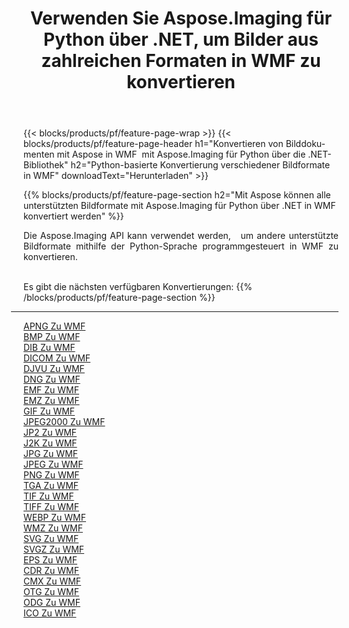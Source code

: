 ﻿---
title: Verwenden Sie Aspose.Imaging für Python über .NET, um Bilder aus zahlreichen Formaten in WMF zu konvertieren 
weight: 3920
url: /de/python-net/conversion/to/wmf 
lang: de
langdirlevel: 2
locales: zh-hans,ja,it,ru,de,es,fr,nl,id,lt,pl,pt,vi,tr,ko,zh-hant,ar,hi,th,sv,cs,uk,he
description: Sie können Aspose.Imaging für Python über die .NET-Bibliothek verwenden, um eine Vielzahl von Formaten in WMF zu konvertieren.
---

{{< blocks/products/pf/feature-page-wrap >}}
{{< blocks/products/pf/feature-page-header h1="Konvertieren von Bilddokumenten mit Aspose in WMF  mit Aspose.Imaging für Python über die .NET-Bibliothek" h2="Python-basierte Konvertierung verschiedener Bildformate in WMF" downloadText="Herunterladen" >}}


{{% blocks/products/pf/feature-page-section  h2="Mit Aspose können alle unterstützten Bildformate mit Aspose.Imaging für Python über .NET in WMF konvertiert werden" %}}
<p align=justify>Die Aspose.Imaging API kann verwendet werden,   um andere unterstützte Bildformate mithilfe der Python-Sprache programmgesteuert in WMF zu konvertieren.</p>
<br/>
Es gibt die nächsten verfügbaren Konvertierungen:
{{% /blocks/products/pf/feature-page-section %}}
<div class="container-fluid productfamilypage bg-gray">
    <div class="convertypes bg-gray agp-content section">
        <div class="container">
		<hr style="margin-left:-20px;"/>
		<div class="row other-converters">
		    <div class='col-md-2 other-converter remove-lp remove-rp'><a href="/imaging/de/python-net/conversion/apng-to-wmf" >APNG Zu WMF</a></div>
<div class='col-md-2 other-converter remove-lp remove-rp'><a href="/imaging/de/python-net/conversion/bmp-to-wmf" >BMP Zu WMF</a></div>
<div class='col-md-2 other-converter remove-lp remove-rp'><a href="/imaging/de/python-net/conversion/dib-to-wmf" >DIB Zu WMF</a></div>
<div class='col-md-2 other-converter remove-lp remove-rp'><a href="/imaging/de/python-net/conversion/dicom-to-wmf" >DICOM Zu WMF</a></div>
<div class='col-md-2 other-converter remove-lp remove-rp'><a href="/imaging/de/python-net/conversion/djvu-to-wmf" >DJVU Zu WMF</a></div>
<div class='col-md-2 other-converter remove-lp remove-rp'><a href="/imaging/de/python-net/conversion/dng-to-wmf" >DNG Zu WMF</a></div>
<div class='col-md-2 other-converter remove-lp remove-rp'><a href="/imaging/de/python-net/conversion/emf-to-wmf" >EMF Zu WMF</a></div>
<div class='col-md-2 other-converter remove-lp remove-rp'><a href="/imaging/de/python-net/conversion/emz-to-wmf" >EMZ Zu WMF</a></div>
<div class='col-md-2 other-converter remove-lp remove-rp'><a href="/imaging/de/python-net/conversion/gif-to-wmf" >GIF Zu WMF</a></div>
<div class='col-md-2 other-converter remove-lp remove-rp'><a href="/imaging/de/python-net/conversion/jpeg2000-to-wmf" >JPEG2000 Zu WMF</a></div>
<div class='col-md-2 other-converter remove-lp remove-rp'><a href="/imaging/de/python-net/conversion/jp2-to-wmf" >JP2 Zu WMF</a></div>
<div class='col-md-2 other-converter remove-lp remove-rp'><a href="/imaging/de/python-net/conversion/j2k-to-wmf" >J2K Zu WMF</a></div>
<div class='col-md-2 other-converter remove-lp remove-rp'><a href="/imaging/de/python-net/conversion/jpg-to-wmf" >JPG Zu WMF</a></div>
<div class='col-md-2 other-converter remove-lp remove-rp'><a href="/imaging/de/python-net/conversion/jpeg-to-wmf" >JPEG Zu WMF</a></div>
<div class='col-md-2 other-converter remove-lp remove-rp'><a href="/imaging/de/python-net/conversion/png-to-wmf" >PNG Zu WMF</a></div>
<div class='col-md-2 other-converter remove-lp remove-rp'><a href="/imaging/de/python-net/conversion/tga-to-wmf" >TGA Zu WMF</a></div>
<div class='col-md-2 other-converter remove-lp remove-rp'><a href="/imaging/de/python-net/conversion/tif-to-wmf" >TIF Zu WMF</a></div>
<div class='col-md-2 other-converter remove-lp remove-rp'><a href="/imaging/de/python-net/conversion/tiff-to-wmf" >TIFF Zu WMF</a></div>
<div class='col-md-2 other-converter remove-lp remove-rp'><a href="/imaging/de/python-net/conversion/webp-to-wmf" >WEBP Zu WMF</a></div>
<div class='col-md-2 other-converter remove-lp remove-rp'><a href="/imaging/de/python-net/conversion/wmz-to-wmf" >WMZ Zu WMF</a></div>
<div class='col-md-2 other-converter remove-lp remove-rp'><a href="/imaging/de/python-net/conversion/svg-to-wmf" >SVG Zu WMF</a></div>
<div class='col-md-2 other-converter remove-lp remove-rp'><a href="/imaging/de/python-net/conversion/svgz-to-wmf" >SVGZ Zu WMF</a></div>
<div class='col-md-2 other-converter remove-lp remove-rp'><a href="/imaging/de/python-net/conversion/eps-to-wmf" >EPS Zu WMF</a></div>
<div class='col-md-2 other-converter remove-lp remove-rp'><a href="/imaging/de/python-net/conversion/cdr-to-wmf" >CDR Zu WMF</a></div>
<div class='col-md-2 other-converter remove-lp remove-rp'><a href="/imaging/de/python-net/conversion/cmx-to-wmf" >CMX Zu WMF</a></div>
<div class='col-md-2 other-converter remove-lp remove-rp'><a href="/imaging/de/python-net/conversion/otg-to-wmf" >OTG Zu WMF</a></div>
<div class='col-md-2 other-converter remove-lp remove-rp'><a href="/imaging/de/python-net/conversion/odg-to-wmf" >ODG Zu WMF</a></div>
<div class='col-md-2 other-converter remove-lp remove-rp'><a href="/imaging/de/python-net/conversion/ico-to-wmf" >ICO Zu WMF</a></div>
                </div>
        </div>
    </div>
</div>
<br/>

